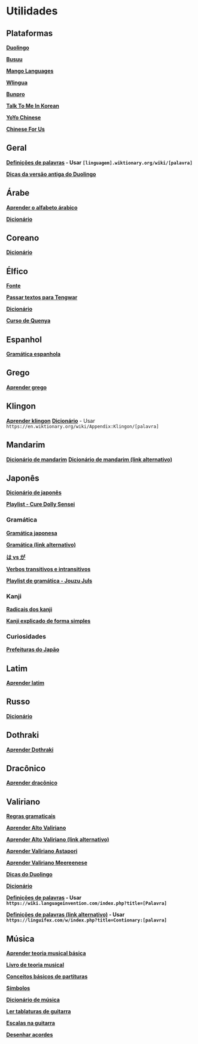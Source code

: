 # Utilidades

## Plataformas

**[Duolingo](https://duolingo.com)**

**[Busuu](https://busuu.com)**

**[Mango Languages](https://mangolanguages.com)**

**[Wlingua](https://wlingua.com/pt/)**

**[Bunpro](https://bunpro.jp)**

**[Talk To Me In Korean](https://courses.talktomeinkorean.com/)**

**[YoYo Chinese](https://yoyochinese.com/)**

**[Chinese For Us](https://chinesefor.us/)**

## Geral

**[Definições de palavras](https://wiktionary.org/wiki) - Usar `[linguagem].wiktionary.org/wiki/[palavra]`**

**[Dicas da versão antiga do Duolingo](duome.eu/tips)**

## Árabe

**[Aprender o alfabeto árabico](https://www.learnarabiconline.com/arabic-alphabet/)**

**[Dicionário](https://www.arabicstudentsdictionary.com/)**

## Coreano

**[Dicionário](https://korean.dict.naver.com/koendict)**

## Élfico

**[Fonte](https://www.cdnfonts.com/tengwar-annatar.font)**

**[Passar textos para Tengwar](https://www.tecendil.com)**

**[Dicionário](https://www.elfdict.com/)**

**[Curso de Quenya](https://eldamo.org/intro-quenya/index.html)**

## Espanhol

**[Gramática espanhola](https://www.spanishdict.com/guide)**

## Grego

**[Aprender grego](https://learningreek.com/greek-language/)**

## Klingon

**[Aprender klingon](https://klingon.wiki)**
**[Dicionário](https://en.wiktionary.org/wiki/Appendix:Klingon/)** - Usar `https://en.wiktionary.org/wiki/Appendix:Klingon/[palavra]`

## Mandarim

**[Dicionário de mandarim](https://dictionary.writtenchinese.com/)**
**[Dicionário de mandarim (link alternativo)](https://hanzii.net)**

## Japonês

**[Dicionário de japonês](https://jisho.org/)**

**[Playlist - Cure Dolly Sensei](https://www.youtube.com/playlist?list=PLg9uYxuZf8x_A-vcqqyOFZu06WlhnypWj)**

### Gramática

**[Gramática japonesa](https://www.tofugu.com/japanese-grammar/)**

**[Gramática (link alternativo)](https://imabi.org/)**

**[は vs が](https://8020japanese.com/wa-vs-ga/)**

**[Verbos transitivos e intransitivos](https://www.mlcjapanese.co.jp/Download/ViVt.pdf)**

**[Playlist de gramática - Jouzu Juls](https://www.youtube.com/playlist?list=PLAaPL96Q8dWHx4H0WxdXLZlu7-DdbszsV)**

### Kanji

**[Radicais dos kanji](https://docs.google.com/spreadsheets/d/1PDY4D8TPz7b-KEFVMyV-uyrEVteopqs6hFoFERfXY-4/edit#gid=1180165444)**

**[Kanji explicado de forma simples](https://www.kanjidamage.com/)**

### Curiosidades

**[Prefeituras do Japão](https://thejapanesepage.com/prefectures-of-japan/)**

## Latim

**[Aprender latim](https://www.nationalarchives.gov.uk/latin/)**

## Russo

**[Dicionário](https://en.openrussian.org/)**

## Dothraki

**[Aprender Dothraki](https://wiki.languageinvention.com/index.php?title=Dothraki_language)**

## Dracônico

**[Aprender dracônico](https://www.thuum.org/learn/)**

## Valiriano

**[Regras gramaticais](https://docs.google.com/document/d/1sJ7us1CwhyZAcG1zJ61OLeOAL8t22FsLMO4FlrsPqP0/edit)**

**[Aprender Alto Valiriano](https://wiki.languageinvention.com/index.php?title=High_Valyrian_language)**

**[Aprender Alto Valiriano (link alternativo)](https://web.archive.org/web/20220322023216/https://wiki.dothraki.org/Learning_High_Valyrian)**

**[Aprender Valiriano Astapori](https://wiki.languageinvention.com/index.php?title=Astapori_Valyrian_language)**

**[Aprender Valiriano Meereenese](https://wiki.languageinvention.com/index.php?title=Meereenese_Valyrian_language)**

**[Dicas do Duolingo](https://duome.eu/tips/en/hv)**

**[Dicionário](valyrian-dictionary.com)**

**[Definições de palavras](https://wiki.languageinvention.com/) - Usar `https://wiki.languageinvention.com/index.php?title=[Palavra]`**

**[Definições de palavras (link alternativo)](https://linguifex.com/) - Usar `https://linguifex.com/w/index.php?title=Contionary:[palavra]`**

## Música

**[Aprender teoria musical básica](https://www.musictheory.net/lessons)**

**[Livro de teoria musical](https://milnepublishing.geneseo.edu/fundamentals-function-form/)**

**[Conceitos básicos de partituras](https://musica.ufma.br/bordini/ext/unidades/unidade_01a.html)**

**[Símbolos](https://commons.wikimedia.org/wiki/Musical_notation)**

**[Dicionário de música](https://www.meloteca.com/dicionario-de-musica-ingles-portugues/)**

**[Ler tablaturas de guitarra](https://www.pickupmusic.com/blog/the-ultimate-guide-to-reading-guitar-tab)**

**[Escalas na guitarra](https://www.guitarscale.org/all-scales.html)**

**[Desenhar acordes](https://chordpic.com/pt)**
